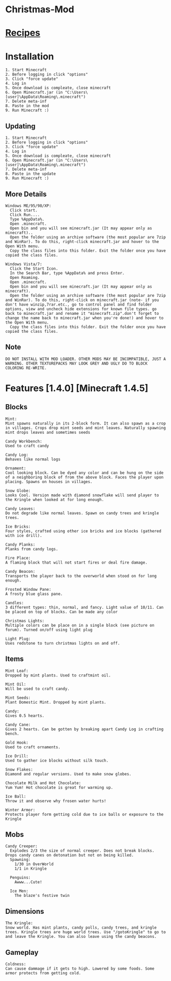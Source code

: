 Christmas-Mod
=============

[Recipes](https://github.com/eekysam/Christmas-Mod/wiki/Recipes)
=============
  
Installation
=============
    1. Start Minecraft
    2. Before logging in click "options"
    3. Click "force update"
    4. Log in
    5. Once download is compleate, close minecraft
    6. Open Minecraft.jar (in "C:\Users\[user]\AppData\Roaming\.minecraft")
    7. Delete meta-inf
    8. Paste in the mod
    9. Run Minecraft :)
    
  Updating
  ---------------------
  
    1. Start Minecraft
    2. Before logging in click "options"
    3. Click "force update"
    4. Log in
    5. Once download is compleate, close minecraft
    6. Open Minecraft.jar (in "C:\Users\[user]\AppData\Roaming\.minecraft")
    7. Delete meta-inf
    8. Paste in the update
    9. Run Minecraft :)
    
  More Details
  ---------------------
    Windows ME/95/98/XP:
      Click start.
      Click Run....
      Type %AppData%.
      Open .minecraft.
      Open bin and you will see minecraft.jar (It may appear only as minecraft)..
      Open the folder using an archive software (the most popular are 7zip and WinRar). To do this, right-click minecraft.jar and hover to the Open With menu.
      Copy the class files into this folder. Exit the folder once you have copied the class files.
      
    Windows Vista/7:
      Click the Start Icon.
      In the Search Bar, type %AppData% and press Enter.
      Open Roaming.
      Open .minecraft.
      Open bin and you will see minecraft.jar (It may appear only as minecraft).
      Open the folder using an archive software (the most popular are 7zip and WinRar). To do this, right-click on minecraft.jar (note- if you don't have winzip,7rar.etc., go to control panel and find folder options, view and uncheck hide extensions for known file types. go back to minecraft.jar and rename it "minecraft.zip".don't forget to change the name back to minecraft.jar when you're done!) and hover to the Open With menu.
      Copy the class files into this folder. Exit the folder once you have copied the class files.
  Note
  ---------------------
    DO NOT INSTALL WITH MOD LOADER. OTHER MODS MAY BE INCOMPATIBLE, JUST A WARNING. OTHER TEXTUREPACKS MAY LOOK GREY AND UGLY DO TO BLOCK COLORING RE-WRITE.
  
Features [1.4.0] [Minecraft 1.4.5]
=============
  Blocks
  ---------------------
    Mint:
    Mint spawns naturally in its 2-block form. It can also spawn as a crop in villages. Crops drop mint seeds and mint leaves. Naturally spawning mint drops leaves and sometimes seeds

    Candy Workbench:
    Used to craft candy

    Candy Log:
    Behaves like normal logs

    Ornament:
    Cool looking block. Can be dyed any color and can be hung on the side of a neighboring block of from the above block. Faces the player upon placing. Spawns on houses in villages.

    Snow Globe:
    Looks Cool. Version made with diamond snowflake will send player to the Kringle when looked at for long enough.

    Candy Leaves:
    Do not degrade like normal leaves. Spawn on candy trees and kringle trees.

    Ice Bricks:
    Four styles, crafted using other ice bricks and ice blocks (gathered with ice drill).
    
    Candy Planks:
    Planks from candy logs.
    
    Fire Place:
    A flaming block that will not start fires or deal fire damage.
    
    Candy Beacon:
    Transports the player back to the overworld when stood on for long enough.
    
    Frosted Window Pane:
    A frosty blue glass pane.
    
    Candles:
    3 different types: thin, normal, and fancy. Light value of 10/11. Can be placed on top of blocks. Can be made any color
    
    Christmas Lights:
    Multiple colors can be place on in a single block (see picture on forum). Turned on/off using light plug
    
    Light Plug:
    Uses redstone to turn christmas lights on and off.
    

  Items
  ---------------------
    Mint Leaf:
    Dropped by mint plants. Used to craftmint oil.

    Mint Oil:
    Will be used to craft candy.

    Mint Seeds:
    Plant Domestic Mint. Dropped by mint plants.

    Candy:
    Gives 0.5 hearts.

    Candy Cane:
    Gives 2 hearts. Can be gotten by breaking apart Candy Log in crafting bench.

    Gold Hook:
    Used to craft ornaments.

    Ice Drill:
    Used to gather ice blocks without silk touch.
    
    Snow Flakes:
    Diamond and regular versions. Used to make snow globes.
    
    Chocolate Milk and Hot Chocolate:
    Yum Yum! Hot chocolate is great for warming up.
    
    Ice Ball:
    Throw it and observe why frosen water hurts!
    
    Winter Armor:
    Protects player form getting cold due to ice balls or exposure to the Kringle

  Mobs
  ---------------------
    Candy Creeper:
      Explodes 2/3 the size of normal creeper. Does not break blocks. Drops candy canes on detonation but not on being killed.
      Spawning:
        1/30 in OverWorld
        1/1 in Kringle
        
      Penguins:
        Awww...Cute!
        
      Ice Men:
        The blaze's festive twin

  Dimensions
  ---------------------
    The Kringle:
    Snow world. Has mint plants, candy polls, candy trees, and kringle trees. Kringle trees are huge world trees. Use "/gotoKringle" to go to and leave the Kringle. You can also leave using the candy beacons.
    
  Gameplay
  ---------------------
    Coldness:
    Can cause dammage if it gets to high. Lowered by some foods. Some armor protects from getting cold.
